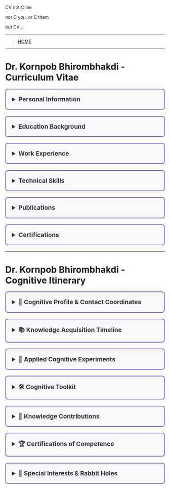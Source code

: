 CV not C me

nor C you, or C them

but CV ...

---

> [HOME](../README.md)

---

# Dr. Kornpob Bhirombhakdi - Curriculum Vitae

<style>
  details {
    margin-bottom: 1rem;
    border: 1px solid #e0e0e0;
    border-radius: 5px;
    padding: 0.5rem;
  }
  
  summary {
    cursor: pointer;
    font-weight: bold;
    padding: 0.5rem;
  }
  
  .info-item {
    margin-bottom: 0.5rem;
    display: block;
  }
  
  .info-label {
    font-weight: bold;
    display: inline-block;
    min-width: 120px;
  }
</style>

<details>
<summary>Personal Information</summary>

<div class="info-item"><span class="info-label">Name:</span> Dr. Kornpob Bhirombhakdi</div>
<div class="info-item"><span class="info-label">Email:</span> bkornpob:::gmail:::com</div>
<div class="info-item"><span class="info-label">Location:</span> Bangkok, Thailand</div>
<div class="info-item"><span class="info-label">LinkedIn:</span> <a href="https://www.linkedin.com/in/bkornpob/">linkedin.com/in/bkornpob</a></div>
<div class="info-item"><span class="info-label">Facebook:</span> <a href="https://www.facebook.com/bkornpob/">facebook.com/bkornpob</a></div>

</details>

<details>
<summary>Education Background</summary>

**Ph.D. in Data Science** (2015-2019)  
University of Technology, Bangkok, Thailand

**M.Sc. in Computer Science** (2012-2014)  
Asian Institute of Technology, Thailand

**B.Sc. in Information Technology** (2008-2012)  
Chulalongkorn University, Bangkok, Thailand

</details>

<details>
<summary>Work Experience</summary>

**Senior Data Scientist** (2021-Present)  
Tech Innovations Inc., Bangkok, Thailand  
- Lead a team of data scientists
- Machine learning projects for healthcare applications

**Research Scientist** (2019-2021)  
Data Research Center, Bangkok, Thailand  
- Research on natural language processing
- Predictive analytics projects

</details>

<details>
<summary>Technical Skills</summary>

- **Programming Languages:** Python, R, SQL, JavaScript, Java
- **Data Science:** Machine Learning, Statistical Analysis, Data Visualization
- **Frameworks & Libraries:** TensorFlow, PyTorch, Scikit-learn, Pandas
- **Tools & Technologies:** Git, Docker, AWS, MySQL, MongoDB

</details>

<details>
<summary>Publications</summary>

1. Bhirombhakdi, K., et al. (2022). "Advanced Neural Network Architectures for Natural Language Processing." Journal of Artificial Intelligence Research.

2. Bhirombhakdi, K., & Smith, J. (2020). "Machine Learning Approaches to Predictive Analytics in Healthcare." Proceedings of the ACM Conference.

</details>

<details>
<summary>Certifications</summary>

- AWS Certified Machine Learning - Specialty (2022)
- Google Cloud Professional Data Engineer (2021)
- TensorFlow Developer Certificate (2020)

</details>

---

# Dr. Kornpob Bhirombhakdi - Cognitive Itinerary

<style>
  details {
    margin-bottom: 1.2rem;
    border: 2px solid #6c5ce7;
    border-radius: 8px;
    padding: 0.6rem;
    background: #f8f9fa;
    transition: all 0.3s ease;
  }
  
  details:hover {
    border-color: #a29bfe;
    background: #f1f3f5;
  }
  
  summary {
    cursor: pointer;
    font-weight: bold;
    padding: 0.6rem;
    color: #2d3436;
    font-size: 1.2rem;
  }
  
  summary:hover {
    color: #6c5ce7;
  }
  
  .info-grid {
    display: grid;
    grid-template-columns: auto 1fr;
    gap: 0.5rem 1rem;
    margin: 1rem 0;
  }
  
  .info-label {
    font-weight: bold;
    color: #2d3436;
  }
  
  .special-interests {
    background: #dfe6e9;
    padding: 0.8rem;
    border-radius: 6px;
    margin: 1rem 0;
    border-left: 4px solid #fd79a8;
  }
  
  .nerd-fact {
    background: #ffeaa7;
    padding: 0.3rem 0.6rem;
    border-radius: 4px;
    display: inline-block;
    margin: 0.2rem;
    font-size: 0.9rem;
  }
</style>

<details>
<summary>🧠 Cognitive Profile & Contact Coordinates</summary>

<div class="info-grid">
  <div class="info-label">Designation:</div>
  <div>Dr. Kornpob Bhirombhakdi</div>
  
  <div class="info-label">Neural Network Address:</div>
  <div>bkornpob@gmail.com</div>
  
  <div class="info-label">Geographical Coordinates:</div>
  <div>Bangkok, Thailand</div>
  
  <div class="info-label">Professional Nexus:</div>
  <div><a href="https://www.linkedin.com/in/bkornpob/">linkedin.com/in/bkornpob</a></div>
</div>

<div class="special-interests">
  <strong>Current Hyperfocus Areas:</strong> Machine Learning, Neural Architecture, Data Patterns, Algorithmic Beauty
</div>

<span class="nerd-fact">#AuDHD</span>
<span class="nerd-fact">#PatternSeeker</span>
<span class="nerd-fact">#DataWhisperer</span>

</details>

<details>
<summary>📚 Knowledge Acquisition Timeline</summary>

**Doctorate in Data Alchemy** (2015-2019)  
*University of Technology, Bangkok*  
Thesis: "Neural Network Architectures for Language Decoding"

**Mastery of Computational Arts** (2012-2014)  
*Asian Institute of Technology*  
Focus: Algorithmic thinking and data transformation

**Foundations of Digital Wizardry** (2008-2012)  
*Chulalongkorn University*  
Core studies: Information systems and logical structures

</details>

<details>
<summary>🔬 Applied Cognitive Experiments</summary>

**Senior Data Shaman** (2021-Present)  
*Tech Innovations Inc., Bangkok*  
- Leading exploratory missions into healthcare data realms
- Building predictive models that glimpse possible futures
- Mentoring fellow knowledge seekers

**Research Alchemist** (2019-2021)  
*Data Research Center, Bangkok*  
- Transformed raw data into knowledge gold
- Deciphered patterns in human language using machine learning
- Published findings in scholarly scrolls

</details>

<details>
<summary>🛠️ Cognitive Toolkit</summary>

<div class="info-grid">
  <div class="info-label">Language Fluency:</div>
  <div>Python, R, SQL, JavaScript, Java</div>
  
  <div class="info-label">Data Sorcery:</div>
  <div>Machine Learning, Statistical Divination, Predictive Analytics</div>
  
  <div class="info-label">Framework Mastery:</div>
  <div>TensorFlow, PyTorch, Scikit-learn, Pandas, NumPy</div>
  
  <div class="info-label">Tool Proficiency:</div>
  <div>Git, Docker, AWS, MySQL, MongoDB, Apache Spark</div>
</div>

</details>

<details>
<summary>📜 Knowledge Contributions</summary>

**"Advanced Neural Network Architectures for Natural Language Processing"** (2022)  
*Journal of Artificial Intelligence Research*  
My magnum opus on teaching machines to understand human language patterns.

**"Machine Learning Approaches to Predictive Analytics in Healthcare"** (2020)  
*Proceedings of the ACM Conference on Health, Inference, and Learning*  
How algorithms can predict health outcomes before they manifest.

**"Deep Learning for Image Recognition in Medical Diagnostics"** (2018)  
*IEEE Transactions on Medical Imaging*  
Teaching computers to see what human eyes might miss.

</details>

<details>
<summary>🏆 Certifications of Competence</summary>

- AWS Certified Machine Learning Shaman (2022)
- Google Cloud Professional Data Alchemist (2021)
- TensorFlow Developer Wizardry Certification (2022020)

</details>

<details>
<summary>🌌 Special Interests & Rabbit Holes</summary>

<div class="special-interests">
  <strong>Current Deep Dive Subjects:</strong>
</div>

- Neural network interpretability (why do they work so well?!)
- The intersection of machine learning and neuroscience
- Data visualization as an art form
- Algorithmic fairness and ethics
- The mathematics of deep learning

<div class="special-interests">
  <strong>Fun Facts:</strong>
</div>

- I can hyperfocus on data patterns for 12+ hours straight
- I've been known to solve problems in my sleep
- I see matrices in everyday life (not literally... mostly)
- I find cleaning and organizing data therapeutic

</details>